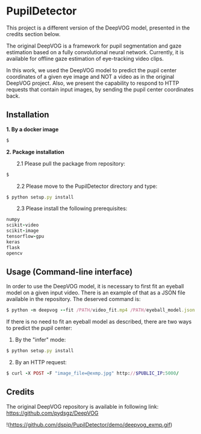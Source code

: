 # **PupilDetector** #

This project is a different version of the DeepVOG model, presented in the credits section below.

The original DeepVOG is a framework for pupil segmentation and gaze estimation based on a fully convolutional neural network.
Currently, it is available for offline gaze estimation of eye-tracking video clips.

In this work, we used the DeepVOG model to predict the pupil center coordinates of a given eye image and NOT a video as in the original DeepVOG project. Also, we present the capability to respond to HTTP requests that contain input images, by sending the pupil center coordinates back.

## Installation ##

**1. By a docker image**
```ruby
$
```

**2. Package installation**

&nbsp;&nbsp;&nbsp;&nbsp;&nbsp;&nbsp;
2.1 Please pull the package from repository:
```ruby
$
```

&nbsp;&nbsp;&nbsp;&nbsp;&nbsp;&nbsp;
2.2 Please move to the PupilDetector directory and type: 
```ruby
$ python setup.py install
```

&nbsp;&nbsp;&nbsp;&nbsp;&nbsp;&nbsp;
2.3 Please install the following prerequisites: 
```ruby
numpy
scikit-video
scikit-image
tensorflow-gpu
keras
flask
opencv
```

## Usage (Command-line interface) ##

In order to use the DeepVOG model, it is necessary to first fit an eyeball model on a given input video. There is an example of that as a JSON file available in the repository. The deserved command is:
```ruby
$ python -m deepvog --fit /PATH/video_fit.mp4 /PATH/eyeball_model.json
```

If there is no need to fit an eyeball model as described, there are two ways to predict the pupil center:
1. By the "infer" mode:
```ruby
$ python setup.py install
```

2. By an HTTP request:
```ruby
$ curl -X POST -F "image_file=@exmp.jpg" http://$PUBLIC_IP:5000/
```

## Credits ##
The original DeepVOG repository is available in following link: https://github.com/pydsgz/DeepVOG

!(https://github.com/dspip/PupilDetector/demo/deepvog_exmp.gif)
